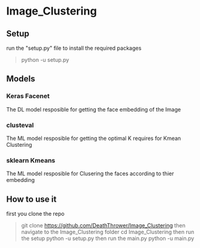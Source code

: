# Image_Clustering
## Setup
run the "setup.py" file to install the required packages
>python -u setup.py
## Models 

### Keras Facenet

The DL model resposible for getting the face embedding of the Image

### clusteval

The ML model resposible for getting the optimal K requires for Kmean Clustering 

### sklearn Kmeans

The ML model resposible for Clusering the faces according to thier embedding 

## How to use it
first you clone the repo
> git clone https://github.com/DeathThrower/Image_Clustering
then navigate to the Image_Clustering folder
> cd Image_Clustering
then run the setup
> python -u setup.py
then run the main.py
> python -u main.py